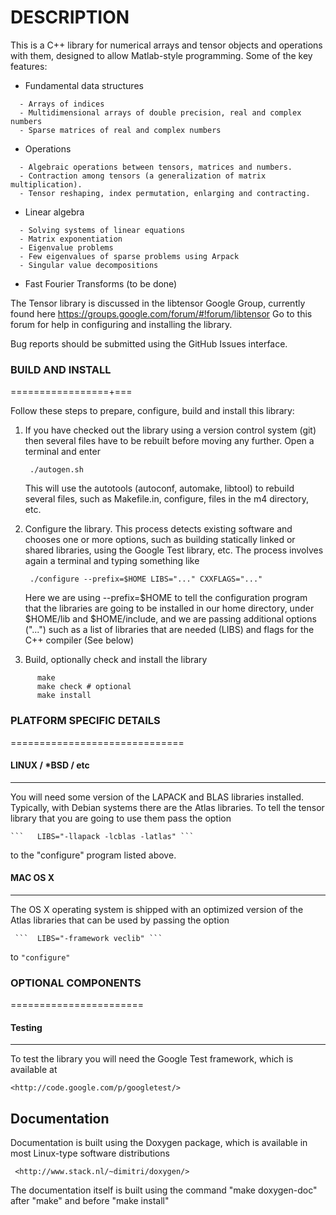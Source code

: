 DESCRIPTION
===========

This is a C++ library for numerical arrays and tensor objects and operations
with them, designed to allow Matlab-style programming. Some of the key features:

* Fundamental data structures

```
  - Arrays of indices
  - Multidimensional arrays of double precision, real and complex numbers
  - Sparse matrices of real and complex numbers
```

* Operations

```
  - Algebraic operations between tensors, matrices and numbers.
  - Contraction among tensors (a generalization of matrix multiplication).
  - Tensor reshaping, index permutation, enlarging and contracting.
```

* Linear algebra
```
  - Solving systems of linear equations
  - Matrix exponentiation
  - Eigenvalue problems
  - Few eigenvalues of sparse problems using Arpack
  - Singular value decompositions
```
* Fast Fourier Transforms (to be done)

The Tensor library is discussed in the libtensor Google Group, currently found
here <https://groups.google.com/forum/#!forum/libtensor> Go to this forum for
help in configuring and installing the library.

Bug reports should be submitted using the GitHub Issues interface.
  

### BUILD AND INSTALL
=================+===

Follow these steps to prepare, configure, build and install this library:

1) If you have checked out the library using a version control system (git) then
   several files have to be rebuilt before moving any further. Open a terminal
   and enter
       
    ```  ./autogen.sh ```
        

   This will use the autotools (autoconf, automake, libtool) to rebuild several
   files, such as Makefile.in, configure, files in the m4 directory, etc.

2) Configure the library. This process detects existing software and chooses
   one or more options, such as building statically linked or shared libraries,
   using the Google Test library, etc. The process involves again a terminal
   and typing something like

    ```  ./configure --prefix=$HOME LIBS="..." CXXFLAGS="..." ```

   Here we are using --prefix=$HOME to tell the configuration program that the
   libraries are going to be installed in our home directory, under $HOME/lib
   and $HOME/include, and we are passing additional options ("...") such as a
   list of libraries that are needed (LIBS) and flags for the C++ compiler
   (See below)

3) Build, optionally check and install the library
```
      make
      make check # optional
      make install
```

### PLATFORM SPECIFIC DETAILS
==============================

#### LINUX / *BSD / etc
------------------------

   You will need some version of the LAPACK and BLAS libraries installed.
   Typically, with Debian systems there are the Atlas libraries. To tell
   the tensor library that you are going to use them pass the option

    ```   LIBS="-llapack -lcblas -latlas" ```

   to the "configure" program listed above.

#### MAC OS X
-------------

   The OS X operating system is shipped with an optimized version of the Atlas
   libraries that can be used by passing the option

     ```  LIBS="-framework veclib" ```

   to ``` "configure" ```


### OPTIONAL COMPONENTS
=======================

#### Testing
-----------

   To test the library you will need the Google Test framework, which is
   available at

    <http://code.google.com/p/googletest/>

Documentation
-------------

   Documentation is built using the Doxygen package, which is available in
   most Linux-type software distributions

     <http://www.stack.nl/~dimitri/doxygen/>

   The documentation itself is built using the command "make doxygen-doc"
   after "make" and before "make install"
